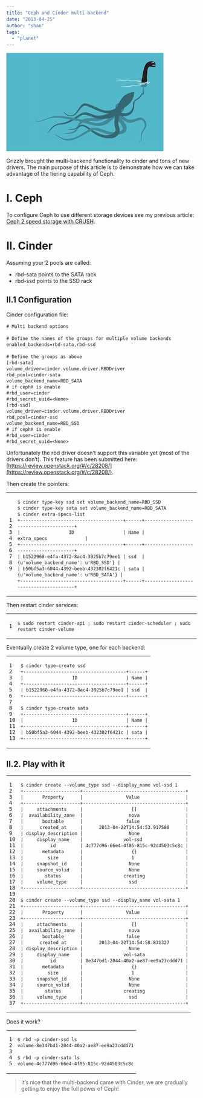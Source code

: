 ```yaml
---
title: "Ceph and Cinder multi-backend"
date: "2013-04-25"
author: "shan"
tags: 
  - "planet"
---
```


![](images/ceph-cinder-multi-backed.jpg)

Grizzly brought the multi-backend functionality to cinder and tons of new drivers. The main purpose of this article is to demonstrate how we can take advantage of the tiering capability of Ceph.

# I. Ceph

To configure Ceph to use different storage devices see my previous article: [Ceph 2 speed storage with CRUSH](http://www.sebastien-han.fr/blog/2012/12/07/ceph-2-speed-storage-with-crush/).

  

# II. Cinder

Assuming your 2 pools are called:

- rbd-sata points to the SATA rack
- rbd-ssd points to the SSD rack

## II.1 Configuration

Cinder configuration file:

```
# Multi backend options

# Define the names of the groups for multiple volume backends
enabled_backends=rbd-sata,rbd-ssd

# Define the groups as above
[rbd-sata]
volume_driver=cinder.volume.driver.RBDDriver
rbd_pool=cinder-sata
volume_backend_name=RBD_SATA
# if cephX is enable
#rbd_user=cinder
#rbd_secret_uuid=<None>
[rbd-ssd]
volume_driver=cinder.volume.driver.RBDDriver
rbd_pool=cinder-ssd
volume_backend_name=RBD_SSD
# if cephX is enable
#rbd_user=cinder
#rbd_secret_uuid=<None>
```

Unfortunately the rbd driver doesn’t support this variable yet (most of the drivers don’t). This feature has been submitted here: [https://review.openstack.org/#/c/28208/](https://review.openstack.org/#/c/28208/).

Then create the pointers:

<table><tbody><tr><td class="gutter"><pre class="line-numbers"><span class="line-number">1</span>
<span class="line-number">2</span>
<span class="line-number">3</span>
<span class="line-number">4</span>
<span class="line-number">5</span>
<span class="line-number">6</span>
<span class="line-number">7</span>
<span class="line-number">8</span>
<span class="line-number">9</span>
</pre></td><td class="code"><pre><code class="bash"><span class="line"><span class="nv">$ </span>cinder <span class="nb">type</span>-key ssd <span class="nb">set </span><span class="nv">volume_backend_name</span><span class="o">=</span>RBD_SSD
</span><span class="line"><span class="nv">$ </span>cinder <span class="nb">type</span>-key sata <span class="nb">set </span><span class="nv">volume_backend_name</span><span class="o">=</span>RBD_SATA
</span><span class="line"><span class="nv">$ </span>cinder extra-specs-list
</span><span class="line">+--------------------------------------+------+---------------------------------------+
</span><span class="line">|                  ID                  | Name |              extra_specs              |
</span><span class="line">+--------------------------------------+------+---------------------------------------+
</span><span class="line">| b1522968-e4fa-4372-8ac4-3925b7c79ee1 | ssd  |  <span class="o">{</span>u<span class="s1">'volume_backend_name'</span>: u<span class="s1">'RBD_SSD'</span><span class="o">}</span> |
</span><span class="line">| b50bf5a3-6044-4392-beeb-432302f6421c | sata | <span class="o">{</span>u<span class="s1">'volume_backend_name'</span>: u<span class="s1">'RBD_SATA'</span><span class="o">}</span> |
</span><span class="line">+--------------------------------------+------+---------------------------------------+
</span></code></pre></td></tr></tbody></table>

Then restart cinder services:

<table><tbody><tr><td class="gutter"><pre class="line-numbers"><span class="line-number">1</span>
</pre></td><td class="code"><pre><code class="bash"><span class="line"><span class="nv">$ </span>sudo restart cinder-api ; sudo restart cinder-scheduler ; sudo restart cinder-volume
</span></code></pre></td></tr></tbody></table>

Eventually create 2 volume type, one for each backend:

<table><tbody><tr><td class="gutter"><pre class="line-numbers"><span class="line-number">1</span>
<span class="line-number">2</span>
<span class="line-number">3</span>
<span class="line-number">4</span>
<span class="line-number">5</span>
<span class="line-number">6</span>
<span class="line-number">7</span>
<span class="line-number">8</span>
<span class="line-number">9</span>
<span class="line-number">10</span>
<span class="line-number">11</span>
<span class="line-number">12</span>
<span class="line-number">13</span>
</pre></td><td class="code"><pre><code class="bash"><span class="line"><span class="nv">$ </span>cinder <span class="nb">type</span>-create ssd
</span><span class="line">+--------------------------------------+------+
</span><span class="line">|                  ID                  | Name |
</span><span class="line">+--------------------------------------+------+
</span><span class="line">| b1522968-e4fa-4372-8ac4-3925b7c79ee1 | ssd  |
</span><span class="line">+--------------------------------------+------+
</span><span class="line">
</span><span class="line"><span class="nv">$ </span>cinder <span class="nb">type</span>-create sata
</span><span class="line">+--------------------------------------+------+
</span><span class="line">|                  ID                  | Name |
</span><span class="line">+--------------------------------------+------+
</span><span class="line">| b50bf5a3-6044-4392-beeb-432302f6421c | sata |
</span><span class="line">+--------------------------------------+------+
</span></code></pre></td></tr></tbody></table>

  

## II.2. Play with it

<table><tbody><tr><td class="gutter"><pre class="line-numbers"><span class="line-number">1</span>
<span class="line-number">2</span>
<span class="line-number">3</span>
<span class="line-number">4</span>
<span class="line-number">5</span>
<span class="line-number">6</span>
<span class="line-number">7</span>
<span class="line-number">8</span>
<span class="line-number">9</span>
<span class="line-number">10</span>
<span class="line-number">11</span>
<span class="line-number">12</span>
<span class="line-number">13</span>
<span class="line-number">14</span>
<span class="line-number">15</span>
<span class="line-number">16</span>
<span class="line-number">17</span>
<span class="line-number">18</span>
<span class="line-number">19</span>
<span class="line-number">20</span>
<span class="line-number">21</span>
<span class="line-number">22</span>
<span class="line-number">23</span>
<span class="line-number">24</span>
<span class="line-number">25</span>
<span class="line-number">26</span>
<span class="line-number">27</span>
<span class="line-number">28</span>
<span class="line-number">29</span>
<span class="line-number">30</span>
<span class="line-number">31</span>
<span class="line-number">32</span>
<span class="line-number">33</span>
<span class="line-number">34</span>
<span class="line-number">35</span>
<span class="line-number">36</span>
<span class="line-number">37</span>
</pre></td><td class="code"><pre><code class="bash"><span class="line"><span class="nv">$ </span>cinder create --volume_type ssd --display_name vol-ssd 1
</span><span class="line">+---------------------+--------------------------------------+
</span><span class="line">|       Property      |                Value                 |
</span><span class="line">+---------------------+--------------------------------------+
</span><span class="line">|     attachments     |                  <span class="o">[]</span>                  |
</span><span class="line">|  availability_zone  |                 nova                 |
</span><span class="line">|       bootable      |                <span class="nb">false</span>                 |
</span><span class="line">|      created_at     |      2013-04-22T14:54:53.917580      |
</span><span class="line">| display_description |                 None                 |
</span><span class="line">|     display_name    |               vol-ssd                |
</span><span class="line">|          id         | 4c777d96-66e4-4f85-815c-92d4503c5c8c |
</span><span class="line">|       metadata      |                  <span class="o">{}</span>                  |
</span><span class="line">|         size        |                  1                   |
</span><span class="line">|     snapshot_id     |                 None                 |
</span><span class="line">|     source_volid    |                 None                 |
</span><span class="line">|        status       |               creating               |
</span><span class="line">|     volume_type     |                 ssd                  |
</span><span class="line">+---------------------+--------------------------------------+
</span><span class="line">
</span><span class="line"><span class="nv">$ </span>cinder create --volume_type ssd --display_name vol-sata 1
</span><span class="line">+---------------------+--------------------------------------+
</span><span class="line">|       Property      |                Value                 |
</span><span class="line">+---------------------+--------------------------------------+
</span><span class="line">|     attachments     |                  <span class="o">[]</span>                  |
</span><span class="line">|  availability_zone  |                 nova                 |
</span><span class="line">|       bootable      |                <span class="nb">false</span>                 |
</span><span class="line">|      created_at     |      2013-04-22T14:54:58.831327      |
</span><span class="line">| display_description |                 None                 |
</span><span class="line">|     display_name    |               vol-sata               |
</span><span class="line">|          id         | 8e347bd1-2044-40a2-ae87-ee9a23cddd71 |
</span><span class="line">|       metadata      |                  <span class="o">{}</span>                  |
</span><span class="line">|         size        |                  1                   |
</span><span class="line">|     snapshot_id     |                 None                 |
</span><span class="line">|     source_volid    |                 None                 |
</span><span class="line">|        status       |               creating               |
</span><span class="line">|     volume_type     |                 ssd                  |
</span><span class="line">+---------------------+--------------------------------------+
</span></code></pre></td></tr></tbody></table>

Does it work?

<table><tbody><tr><td class="gutter"><pre class="line-numbers"><span class="line-number">1</span>
<span class="line-number">2</span>
<span class="line-number">3</span>
<span class="line-number">4</span>
<span class="line-number">5</span>
</pre></td><td class="code"><pre><code class="bash"><span class="line"><span class="nv">$ </span>rbd -p cinder-ssd ls
</span><span class="line">volume-8e347bd1-2044-40a2-ae87-ee9a23cddd71
</span><span class="line">
</span><span class="line"><span class="nv">$ </span>rbd -p cinder-sata ls
</span><span class="line">volume-4c777d96-66e4-4f85-815c-92d4503c5c8c
</span></code></pre></td></tr></tbody></table>

  

> It’s nice that the multi-backend came with Cinder, we are gradually getting to enjoy the full power of Ceph!
